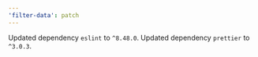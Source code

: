 ```yaml
---
'filter-data': patch
---
```


Updated dependency `eslint` to `^8.48.0`.
Updated dependency `prettier` to `^3.0.3`.
